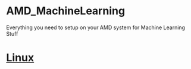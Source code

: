 # AMD_MachineLearning
Everything you need to setup on your AMD system for Machine Learning Stuff

# [Linux](https://github.com/Samiii777/AMD_MachineLearning/tree/main/Linux)

